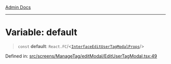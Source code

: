 [Admin Docs](/)

***

# Variable: default

> `const` **default**: `React.FC`/<[`InterfaceEditUserTagModalProps`](screens/ManageTag/editModal/EditUserTagModal/README/interfaces/InterfaceEditUserTagModalProps.md)/>

Defined in: [src/screens/ManageTag/editModal/EditUserTagModal.tsx:49](https://github.com/PalisadoesFoundation/talawa-admin/blob/main/src/screens/ManageTag/editModal/EditUserTagModal.tsx#L49)
